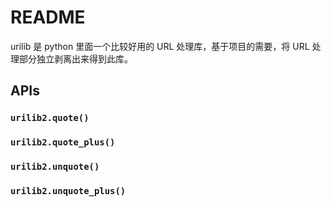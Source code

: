 # README

urilib 是 python 里面一个比较好用的 URL 处理库，基于项目的需要，将 URL 处理部分独立剥离出来得到此库。

## APIs

### `urilib2.quote()`

### `urilib2.quote_plus()`

### `urilib2.unquote()`

### `urilib2.unquote_plus()`
